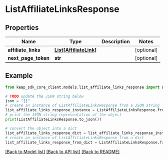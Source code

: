 # ListAffiliateLinksResponse


## Properties

Name | Type | Description | Notes
------------ | ------------- | ------------- | -------------
**affiliate_links** | [**List[AffiliateLink]**](AffiliateLink.md) |  | [optional] 
**next_page_token** | **str** |  | [optional] 

## Example

```python
from keap_sdk_core_client.models.list_affiliate_links_response import ListAffiliateLinksResponse

# TODO update the JSON string below
json = "{}"
# create an instance of ListAffiliateLinksResponse from a JSON string
list_affiliate_links_response_instance = ListAffiliateLinksResponse.from_json(json)
# print the JSON string representation of the object
print(ListAffiliateLinksResponse.to_json())

# convert the object into a dict
list_affiliate_links_response_dict = list_affiliate_links_response_instance.to_dict()
# create an instance of ListAffiliateLinksResponse from a dict
list_affiliate_links_response_from_dict = ListAffiliateLinksResponse.from_dict(list_affiliate_links_response_dict)
```
[[Back to Model list]](../README.md#documentation-for-models) [[Back to API list]](../README.md#documentation-for-api-endpoints) [[Back to README]](../README.md)


